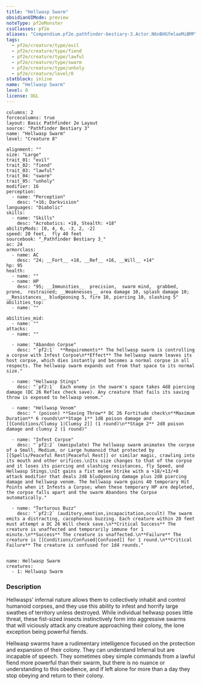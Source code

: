 ```yaml
---
title: "Hellwasp Swarm"
obsidianUIMode: preview
noteType: pf2eMonster
cssClasses: pf2e
aliases: "Compendium.pf2e.pathfinder-bestiary-3.Actor.N6nBHGfmlaeMiBMP" 
tags:
  - pf2e/creature/type/evil
  - pf2e/creature/type/fiend
  - pf2e/creature/type/lawful
  - pf2e/creature/type/swarm
  - pf2e/creature/type/unholy
  - pf2e/creature/level/8
statblock: inline
name: "Hellwasp Swarm"
level: 8
license: OGL
---
```


```statblock
columns: 2
forcecolumns: true
layout: Basic Pathfinder 2e Layout
source: "Pathfinder Bestiary 3"
name: "Hellwasp Swarm"
level: "Creature 8"

alignment: ""
size: "Large"
trait_01: "evil"
trait_02: "fiend"
trait_03: "lawful"
trait_04: "swarm"
trait_05: "unholy"
modifier: 16
perception:
  - name: "Perception"
    desc: "+16; Darkvision"
languages: "Diabolic"
skills:
  - name: "Skills"
    desc: "Acrobatics: +18, Stealth: +18"
abilityMods: [0, 4, 6, -3, 2, -2]
speed: 20 feet,  fly 40 feet
sourcebook: "_Pathfinder Bestiary 3_"
ac: 24
armorclass:
  - name: AC
    desc: "24; __Fort__ +18, __Ref__ +16, __Will__ +14"
hp: 95
health:
  - name: ""
  - name: HP
    desc: "95; __Immunities__  precision,  swarm mind,  grabbed,  prone,  restrained; __Weaknesses__ area damage 10, splash damage 10; __Resistances__ bludgeoning 5, fire 10, piercing 10, slashing 5"
abilities_top:
  - name: ""

abilities_mid:
  - name: ""
attacks:
  - name: ""

  - name: "Abandon Corpse"
    desc: "`pf2:1`  **Requirements** The hellwasp swarm is controlling a corpse with Infest Corpse\n**Effect** The hellwasp swarm leaves its host corpse, which dies instantly and becomes a normal corpse in all respects. The hellwasp swarm expands out from that space to its normal size."

  - name: "Hellwasp Stings"
    desc: "`pf2:1`  Each enemy in the swarm's space takes 4d8 piercing damage (DC 26 Reflex check save). Any creature that fails its saving throw is exposed to hellwasp venom."

  - name: "Hellwasp Venom"
    desc: " (poison) **Saving Throw** DC 26 Fortitude check\n**Maximum Duration** 6 rounds\n**Stage 1** 1d8 poison damage and [[Conditions/Clumsy 1|Clumsy 2]] (1 round)\n**Stage 2** 2d8 poison damage and clumsy 2 (1 round)"

  - name: "Infest Corpse"
    desc: "`pf2:2` (manipulate) The hellwasp swarm animates the corpse of a Small, Medium, or Large humanoid that protected by [[Spells/Peaceful Rest|Peaceful Rest]] or similar magic, crawling into its mouth and other orifices.\nIts size changes to that of the corpse and it loses its piercing and slashing resistances, fly Speed, and Hellwasp Stings.\nIt gains a fist melee Strike with a +18/+13/+8 attack modifier that deals 2d8 bludgeoning damage plus 2d8 piercing damage and hellwasp venom. The hellwasp swarm gains 40 temporary Hit Points when it Infests a Corpse; when these temporary HP are depleted, the corpse falls apart and the swarm Abandons the Corpse automatically."

  - name: "Torturous Buzz"
    desc: "`pf2:2` (auditory,emotion,incapacitation,occult) The swarm emits a distracting, cacophonous buzzing. Each creature within 20 feet must attempt a DC 26 Will check save.\n**Critical Success** The creature is unaffected and temporarily immune for 1 minute.\n**Success** The creature is unaffected.\n**Failure** The creature is [[Conditions/Confused|Confused]] for 1 round.\n**Critical Failure** The creature is confused for 1d4 rounds."
 
```

```encounter-table
name: Hellwasp Swarm
creatures:
  - 1: Hellwasp Swarm
```


### Description
Hellwasps' infernal nature allows them to collectively inhabit and control humanoid corpses, and they use this ability to infest and horrify large swathes of territory unless destroyed. While individual hellwasp poses little threat, these fist-sized insects instinctively form into aggressive swarms that will viciously attack any creature approaching their colony, the lone exception being powerful fiends.

Hellwasp swarms have a rudimentary intelligence focused on the protection and expansion of their colony. They can understand Infernal but are incapable of speech. They sometimes obey simple commands from a lawful fiend more powerful than their swarm, but there is no nuance or understanding to this obedience, and if left alone for more than a day they stop obeying and return to their colony.
